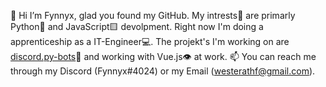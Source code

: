 👋 Hi I’m Fynnyx, glad you found my GitHub.
My intrests👀 are primarly Python🐍 and JavaScript🟨 devolpment. Right now I'm doing a apprenticeship as a IT-Engineer💻.
The projekt's I'm working on are [discord.py-bots](https://github.com/Fynnyx/discord.py-bots)🤖 and working with Vue.js👁 at work.
📫 You can reach me through my Discord (Fynnyx#4024) or my Email (westerathf@gmail.com).
